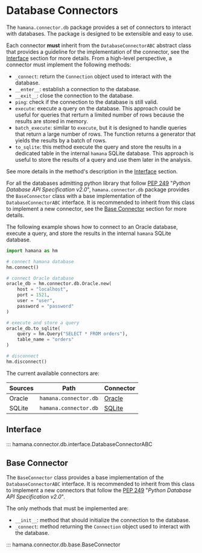 # Database Connectors

The `hamana.connector.db` package provides a set of connectors to interact with databases. The package is designed to be extensible and easy to use.

Each connector **must** inherit from the `DatabaseConnectorABC` abstract class that provides a guideline for the implementation of the connector, see the [Interface](#interface) section for more details. From a high-level perspective, a connector must implement the following methods:

- `_connect`: return the `Connection` object used to interact with the database.
- `__enter__`: establish a connection to the database.
- `__exit__`: close the connection to the database.
- `ping`: check if the connection to the database is still valid.
- `execute`: execute a query on the database. This approach could be useful for queries that rerturn a limited number of rows because the results are stored in memory.
- `batch_execute`: similar to `execute`, but it is designed to handle queries that return a large number of rows. The function returns a generator that yields the results by a batch of rows.
- `to_sqlite`: this method execute the query and store the results in a dedicated table in the internal `hamana` SQLite database. This approach is useful to store the results of a query and use them later in the analysis.

See more details in the method's description in the [Interface](#interface) section.

For all the databases admitting python library that follow [PEP 249](https://peps.python.org/pep-0249/) "*Python Database API Specification v2.0*", `hamana.connector.db` package provides the `BaseConnector` class with a base implementation of the `DatabaseConnectorABC` interface. It is recommended to inherit from this class to implement a new connector, see the [Base Connector](#base-connector) section for more details.

The following example shows how to connect to an Oracle database, execute a query, and store the results in the internal `hamana` SQLite database.

```python
import hamana as hm

# connect hamana database
hm.connect()

# connect Oracle database
oracle_db = hm.connector.db.Oracle.new(
    host = "localhost",
    port = 1521,
    user = "user",
    password = "password"
)

# execute and store a query
oracle_db.to_sqlite(
    query = hm.Query("SELECT * FROM orders"),
    table_name = "orders"
)

# disconnect
hm.disconnect()
```

The current available connectors are:

| Sources                 | Path                    | Connector                    |
|-------------------------|-------------------------|------------------------------|
| Oracle                  | `hamana.connector.db`   | [Oracle](oracle.md) |
| SQLite                  | `hamana.connector.db`   | [SQLite](sqlite.md) |

## Interface

::: hamana.connector.db.interface.DatabaseConnectorABC

## Base Connector

The `BaseConnector` class provides a base implementation of the `DatabaseConnectorABC` interface. It is recommended to inherit from this class to implement a new connectors that follow the [PEP 249](https://peps.python.org/pep-0249/) "*Python Database API Specification v2.0*".

The only methods that must be implemented are:

- `__init__`: method that should initialize the connection to the database.
- `_connect`: method returning the `Connection` object used to interact with the database.

::: hamana.connector.db.base.BaseConnector
